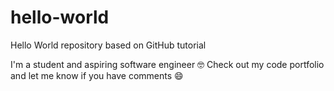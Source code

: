 # hello-world
Hello World repository based on GitHub tutorial

I'm a student and aspiring software engineer 🤓 Check out my code portfolio and let me know if you have comments 😄
